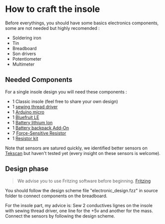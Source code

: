 # How to craft the insole

Before everythings, you should have some basics electronics components, some are not needed but highly recomended :

- Soldering iron
- Tin
- Breadboard
- Son drivers
- Potentiometer
- Multimeter


## Needed Components

For a single insole design you will need these components :

- 1 Classic insole (feel free to share your own design)
- 1 [sewing thread driver](http://www.adafruit.com/product/641)
- 1 [Arduino micro](http://www.adafruit.com/products/1315)
- 1 [Bluefruit LE](http://www.adafruit.com/products/1697)
- 1 [Battery lithium Ion](http://www.adafruit.com/products/258)
- 1 [Battery backpack Add-On](http://www.adafruit.com/products/2124)
- 7 [Force-Sensitive Resistor](http://www.adafruit.com/products/166)
- 1 [Resistor kit](https://www.sparkfun.com/products/10969)

Note that sensors are satured quickly, we identified better sensors on [Tekscan](https://www.tekscan.com/products-solutions/force-sensors/ess301) but haven't tested yet (every insight on these sensors is welcome).


## Design phase

> We advise you to use Fritzing software before beginning. [Fritzing](http://fritzing.org/home/)

You should follow the design scheme file "electronic_design.fzz" in source folder to connect components on the breadboard.

For the insole part, my advice is: Sew 2 conductives lignes on the insole with sewing thread driver, one line for the +5v and another for the mass. Connect the sensors by following the design scheme.